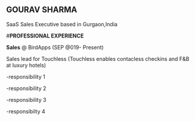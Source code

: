 ## GOURAV SHARMA

SaaS Sales Executive based in Gurgaon,India

#**PROFESSIONAL EXPERIENCE**

**Sales** @ BirdApps (SEP @019- Present)

Sales lead for Touchless (Touchless enables contacless checkins and F&B at luxury hotels)

-responsibility 1

-responsibility 2

-responsibility 3

-responsibilty 4
